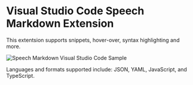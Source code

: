 # Visual Studio Code Speech Markdown Extension

This extentsion supports snippets, hover-over, syntax highlighting and more.

![Speech Markdown Visual Studio Code Sample](smd-demo-1.gif)

Languages and formats supported include: JSON, YAML, JavaScript, and TypeScript.
